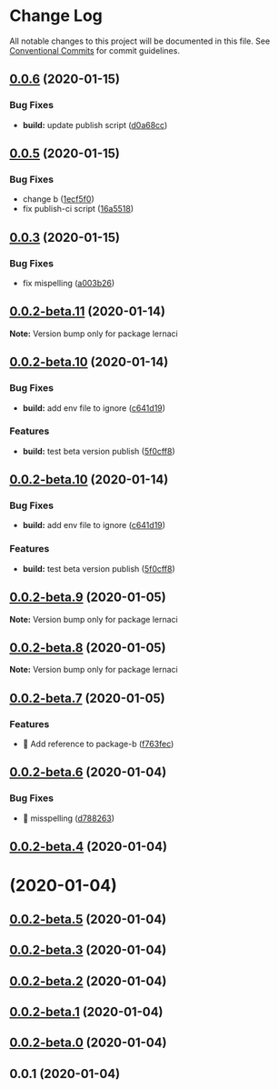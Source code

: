 # Change Log

All notable changes to this project will be documented in this file.
See [Conventional Commits](https://conventionalcommits.org) for commit guidelines.

## [0.0.6](https://github.com/slupekdevsandbox/lernaci/compare/v0.0.5...v0.0.6) (2020-01-15)


### Bug Fixes

* **build:** update publish script ([d0a68cc](https://github.com/slupekdevsandbox/lernaci/commit/d0a68cc678f469f8006e01069d678eb0bd67cfd6))





## [0.0.5](https://github.com/slupekdevsandbox/lernaci/compare/v0.0.3...v0.0.5) (2020-01-15)


### Bug Fixes

* change b ([1ecf5f0](https://github.com/slupekdevsandbox/lernaci/commit/1ecf5f0c4559b06aaf045db78d71f80bf3d6c04e))
* fix publish-ci script ([16a5518](https://github.com/slupekdevsandbox/lernaci/commit/16a55182e5290cda0e17249039876a8755754d0f))





## [0.0.3](https://github.com/slupekdevsandbox/lernaci/compare/v0.0.2-beta.12...v0.0.3) (2020-01-15)


### Bug Fixes

* fix mispelling ([a003b26](https://github.com/slupekdevsandbox/lernaci/commit/a003b260aee3e0208a17a03b25c8816772a30cab))





## [0.0.2-beta.11](https://github.com/slupekdevsandbox/lernaci/compare/v0.0.2-beta.10...v0.0.2-beta.11) (2020-01-14)

**Note:** Version bump only for package lernaci





## [0.0.2-beta.10](https://github.com/slupekdevsandbox/lernaci/compare/v0.0.2-beta.9...v0.0.2-beta.10) (2020-01-14)


### Bug Fixes

* **build:** add env file to ignore ([c641d19](https://github.com/slupekdevsandbox/lernaci/commit/c641d19aab48aa3294bb855fa21bff77f8e8171b))


### Features

* **build:** test beta version publish ([5f0cff8](https://github.com/slupekdevsandbox/lernaci/commit/5f0cff813ac9c5a5c41675cfb0fc7f0fb5fd7a87))






## [0.0.2-beta.10](https://github.com/slupekdevsandbox/lernaci/compare/v0.0.2-beta.9...v0.0.2-beta.10) (2020-01-14)


### Bug Fixes

* **build:** add env file to ignore ([c641d19](https://github.com/slupekdevsandbox/lernaci/commit/c641d19aab48aa3294bb855fa21bff77f8e8171b))


### Features

* **build:** test beta version publish ([5f0cff8](https://github.com/slupekdevsandbox/lernaci/commit/5f0cff813ac9c5a5c41675cfb0fc7f0fb5fd7a87))






## [0.0.2-beta.9](https://github.com/slupekdevsandbox/lernaci/compare/v0.0.2-beta.8...v0.0.2-beta.9) (2020-01-05)

**Note:** Version bump only for package lernaci





## [0.0.2-beta.8](https://github.com/slupekdevsandbox/lernaci/compare/v0.0.2-beta.7...v0.0.2-beta.8) (2020-01-05)

**Note:** Version bump only for package lernaci





## [0.0.2-beta.7](https://github.com/slupekdevsandbox/lernaci/compare/v0.0.2-beta.6...v0.0.2-beta.7) (2020-01-05)


### Features

* 🎸 Add reference to package-b ([f763fec](https://github.com/slupekdevsandbox/lernaci/commit/f763fec566f7a326e88f826fa95acced5264dedc))





## [0.0.2-beta.6](https://github.com/slupekdevsandbox/lernaci/compare/v0.0.2-beta.5...v0.0.2-beta.6) (2020-01-04)


### Bug Fixes

* 🐛 misspelling ([d788263](https://github.com/slupekdevsandbox/lernaci/commit/d788263a1cd7154d8fa9a82c9d96009ac55cdbbb))



## [0.0.2-beta.4](https://github.com/slupekdevsandbox/lernaci/compare/v0.0.2-beta.3...v0.0.2-beta.4) (2020-01-04)





# [](https://github.com/slupekdevsandbox/lernaci/compare/v0.0.2-beta.5...v) (2020-01-04)



## [0.0.2-beta.5](https://github.com/slupekdevsandbox/lernaci/compare/v0.0.2-beta.3...v0.0.2-beta.5) (2020-01-04)



## [0.0.2-beta.3](https://github.com/slupekdevsandbox/lernaci/compare/v0.0.2-beta.2...v0.0.2-beta.3) (2020-01-04)



## [0.0.2-beta.2](https://github.com/slupekdevsandbox/lernaci/compare/v0.0.2-beta.1...v0.0.2-beta.2) (2020-01-04)



## [0.0.2-beta.1](https://github.com/slupekdevsandbox/lernaci/compare/v0.0.2-beta.0...v0.0.2-beta.1) (2020-01-04)



## [0.0.2-beta.0](https://github.com/slupekdevsandbox/lernaci/compare/v0.0.1...v0.0.2-beta.0) (2020-01-04)



## 0.0.1 (2020-01-04)
